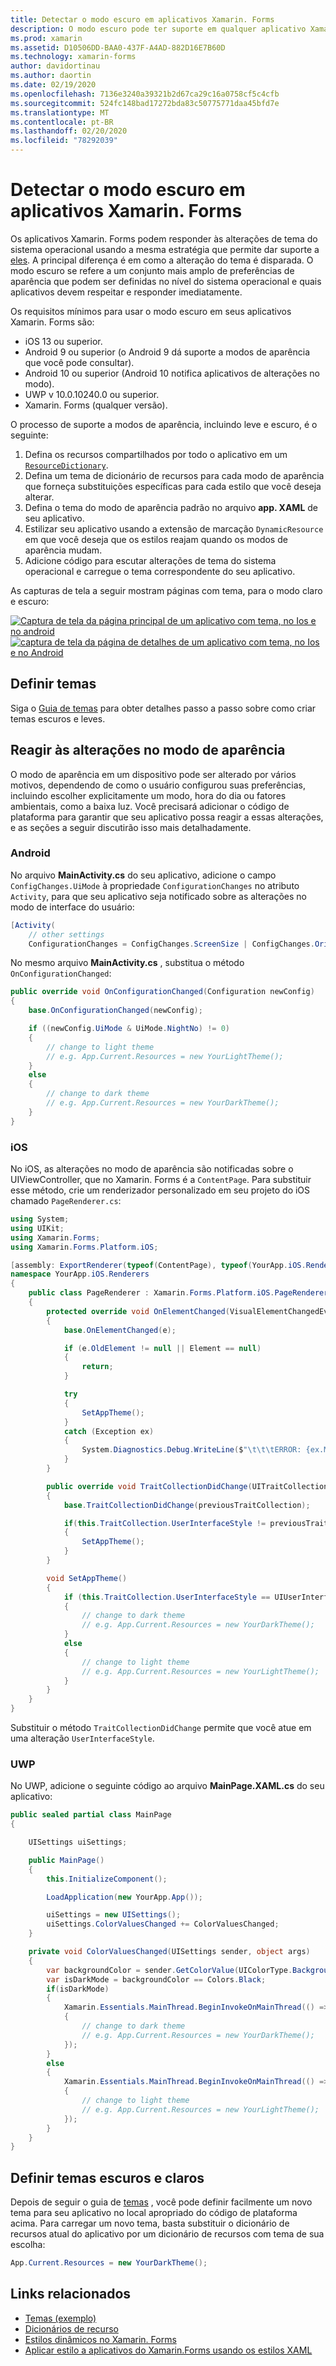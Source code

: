 ```yaml
---
title: Detectar o modo escuro em aplicativos Xamarin. Forms
description: O modo escuro pode ter suporte em qualquer aplicativo Xamarin. Forms usando uma combinação de ResourceDictionaries, DynamicResources e conhecimento de plataforma.
ms.prod: xamarin
ms.assetid: D10506DD-BAA0-437F-A4AD-882D16E7B60D
ms.technology: xamarin-forms
author: davidortinau
ms.author: daortin
ms.date: 02/19/2020
ms.openlocfilehash: 7136e3240a39321b2d67ca29c16a0758cf5c4cfb
ms.sourcegitcommit: 524fc148bad17272bda83c50775771daa45bfd7e
ms.translationtype: MT
ms.contentlocale: pt-BR
ms.lasthandoff: 02/20/2020
ms.locfileid: "78292039"
---
```

# <a name="detect-dark-mode-in-xamarinforms-applications"></a>Detectar o modo escuro em aplicativos Xamarin. Forms

Os aplicativos Xamarin. Forms podem responder às alterações de tema do sistema operacional usando a mesma estratégia que permite dar suporte a [eles](theming.md). A principal diferença é em como a alteração do tema é disparada. O modo escuro se refere a um conjunto mais amplo de preferências de aparência que podem ser definidas no nível do sistema operacional e quais aplicativos devem respeitar e responder imediatamente.

Os requisitos mínimos para usar o modo escuro em seus aplicativos Xamarin. Forms são:

- iOS 13 ou superior.
- Android 9 ou superior (o Android 9 dá suporte a modos de aparência que você pode consultar).
- Android 10 ou superior (Android 10 notifica aplicativos de alterações no modo).
- UWP v 10.0.10240.0 ou superior.
- Xamarin. Forms (qualquer versão).

O processo de suporte a modos de aparência, incluindo leve e escuro, é o seguinte:

1. Defina os recursos compartilhados por todo o aplicativo em um [`ResourceDictionary`](xref:Xamarin.Forms.ResourceDictionary).
2. Defina um tema de dicionário de recursos para cada modo de aparência que forneça substituições específicas para cada estilo que você deseja alterar.
3. Defina o tema do modo de aparência padrão no arquivo **app. XAML** de seu aplicativo.
4. Estilizar seu aplicativo usando a extensão de marcação `DynamicResource` em que você deseja que os estilos reajam quando os modos de aparência mudam.
5. Adicione código para escutar alterações de tema do sistema operacional e carregue o tema correspondente do seu aplicativo.

As capturas de tela a seguir mostram páginas com tema, para o modo claro e escuro:

[![Captura de tela da página principal de um aplicativo com tema, no Ios e no android](theming-images/main-page-both-themes.png "Página principal do aplicativo com tema")](theming-images/main-page-both-themes-large.png#lightbox "Página principal do aplicativo com tema")
[ ![captura de tela da página de detalhes de um aplicativo com tema, no Ios e no Android](theming-images/detail-page-both-themes.png "Página de detalhes do aplicativo com tema")](theming-images/detail-page-both-themes-large.png#lightbox "Página de detalhes do aplicativo com tema")

## <a name="define-themes"></a>Definir temas

Siga o [Guia de temas](theming.md) para obter detalhes passo a passo sobre como criar temas escuros e leves.

## <a name="react-to-appearance-mode-changes"></a>Reagir às alterações no modo de aparência

O modo de aparência em um dispositivo pode ser alterado por vários motivos, dependendo de como o usuário configurou suas preferências, incluindo escolher explicitamente um modo, hora do dia ou fatores ambientais, como a baixa luz. Você precisará adicionar o código de plataforma para garantir que seu aplicativo possa reagir a essas alterações, e as seções a seguir discutirão isso mais detalhadamente.

### <a name="android"></a>Android

No arquivo **MainActivity.cs** do seu aplicativo, adicione o campo `ConfigChanges.UiMode` à propriedade `ConfigurationChanges` no atributo `Activity`, para que seu aplicativo seja notificado sobre as alterações no modo de interface do usuário:

```csharp
[Activity(
    // other settings
    ConfigurationChanges = ConfigChanges.ScreenSize | ConfigChanges.Orientation | ConfigChanges.UiMode)]
```

No mesmo arquivo **MainActivity.cs** , substitua o método `OnConfigurationChanged`:

```csharp
public override void OnConfigurationChanged(Configuration newConfig)
{
    base.OnConfigurationChanged(newConfig);

    if ((newConfig.UiMode & UiMode.NightNo) != 0)
    {
        // change to light theme
        // e.g. App.Current.Resources = new YourLightTheme();
    }
    else
    {
        // change to dark theme
        // e.g. App.Current.Resources = new YourDarkTheme();
    }
}
```

### <a name="ios"></a>iOS

No iOS, as alterações no modo de aparência são notificadas sobre o UIViewController, que no Xamarin. Forms é a `ContentPage`. Para substituir esse método, crie um renderizador personalizado em seu projeto do iOS chamado `PageRenderer.cs`:

```csharp
using System;
using UIKit;
using Xamarin.Forms;
using Xamarin.Forms.Platform.iOS;

[assembly: ExportRenderer(typeof(ContentPage), typeof(YourApp.iOS.Renderers.PageRenderer))]
namespace YourApp.iOS.Renderers
{
    public class PageRenderer : Xamarin.Forms.Platform.iOS.PageRenderer
    {
        protected override void OnElementChanged(VisualElementChangedEventArgs e)
        {
            base.OnElementChanged(e);

            if (e.OldElement != null || Element == null)
            {
                return;
            }

            try
            {
                SetAppTheme();
            }
            catch (Exception ex)
            {
                System.Diagnostics.Debug.WriteLine($"\t\t\tERROR: {ex.Message}");
            }
        }

        public override void TraitCollectionDidChange(UITraitCollection previousTraitCollection)
        {
            base.TraitCollectionDidChange(previousTraitCollection);

            if(this.TraitCollection.UserInterfaceStyle != previousTraitCollection.UserInterfaceStyle)
            {
                SetAppTheme();
            }
        }

        void SetAppTheme()
        {
            if (this.TraitCollection.UserInterfaceStyle == UIUserInterfaceStyle.Dark)
            {
                // change to dark theme
                // e.g. App.Current.Resources = new YourDarkTheme();
            }
            else
            {
                // change to light theme
                // e.g. App.Current.Resources = new YourLightTheme();
            }
        }
    }
}
```

Substituir o método `TraitCollectionDidChange` permite que você atue em uma alteração `UserInterfaceStyle`.

### <a name="uwp"></a>UWP

No UWP, adicione o seguinte código ao arquivo **MainPage.XAML.cs** do seu aplicativo:

```csharp
public sealed partial class MainPage
{

    UISettings uiSettings;

    public MainPage()
    {
        this.InitializeComponent();

        LoadApplication(new YourApp.App());

        uiSettings = new UISettings();
        uiSettings.ColorValuesChanged += ColorValuesChanged;
    }

    private void ColorValuesChanged(UISettings sender, object args)
    {
        var backgroundColor = sender.GetColorValue(UIColorType.Background);
        var isDarkMode = backgroundColor == Colors.Black;
        if(isDarkMode)
        {
            Xamarin.Essentials.MainThread.BeginInvokeOnMainThread(() =>
            {
                // change to dark theme
                // e.g. App.Current.Resources = new YourDarkTheme();
            });
        }
        else
        {
            Xamarin.Essentials.MainThread.BeginInvokeOnMainThread(() =>
            {
                // change to light theme
                // e.g. App.Current.Resources = new YourLightTheme();
            });
        }
    }
}
```

## <a name="set-dark-and-light-themes"></a>Definir temas escuros e claros

Depois de seguir o guia de [temas](theming.md) , você pode definir facilmente um novo tema para seu aplicativo no local apropriado do código de plataforma acima. Para carregar um novo tema, basta substituir o dicionário de recursos atual do aplicativo por um dicionário de recursos com tema de sua escolha:

```csharp
App.Current.Resources = new YourDarkTheme();
```

## <a name="related-links"></a>Links relacionados

- [Temas (exemplo)](https://docs.microsoft.com/samples/xamarin/xamarin-forms-samples/userinterface-theming/)
- [Dicionários de recurso](~/xamarin-forms/xaml/resource-dictionaries.md)
- [Estilos dinâmicos no Xamarin. Forms](~/xamarin-forms/user-interface/styles/xaml/dynamic.md)
- [Aplicar estilo a aplicativos do Xamarin.Forms usando os estilos XAML](~/xamarin-forms/user-interface/styles/xaml/index.md)
